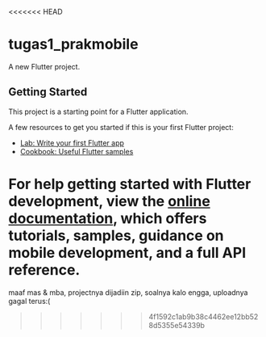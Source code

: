 <<<<<<< HEAD
# tugas1_prakmobile

A new Flutter project.

## Getting Started

This project is a starting point for a Flutter application.

A few resources to get you started if this is your first Flutter project:

- [Lab: Write your first Flutter app](https://docs.flutter.dev/get-started/codelab)
- [Cookbook: Useful Flutter samples](https://docs.flutter.dev/cookbook)

For help getting started with Flutter development, view the
[online documentation](https://docs.flutter.dev/), which offers tutorials,
samples, guidance on mobile development, and a full API reference.
=======
maaf mas & mba, projectnya dijadiin zip, soalnya kalo engga, uploadnya gagal terus:(
>>>>>>> 4f1592c1ab9b38c4462ee12bb528d5355e54339b
